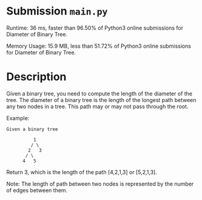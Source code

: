 # Submission `main.py`
Runtime: 36 ms, faster than 96.50% of Python3 online submissions for Diameter of Binary Tree.

Memory Usage: 15.9 MB, less than 51.72% of Python3 online submissions for Diameter of Binary Tree.

# Description
Given a binary tree, you need to compute the length of the diameter of the tree. The diameter of a binary tree is the length of the longest path between any two nodes in a tree. This path may or may not pass through the root.

Example:
```
Given a binary tree

          1
         / \
        2   3
       / \
      4   5
```

Return 3, which is the length of the path [4,2,1,3] or [5,2,1,3].

Note: The length of path between two nodes is represented by the number of edges between them.
